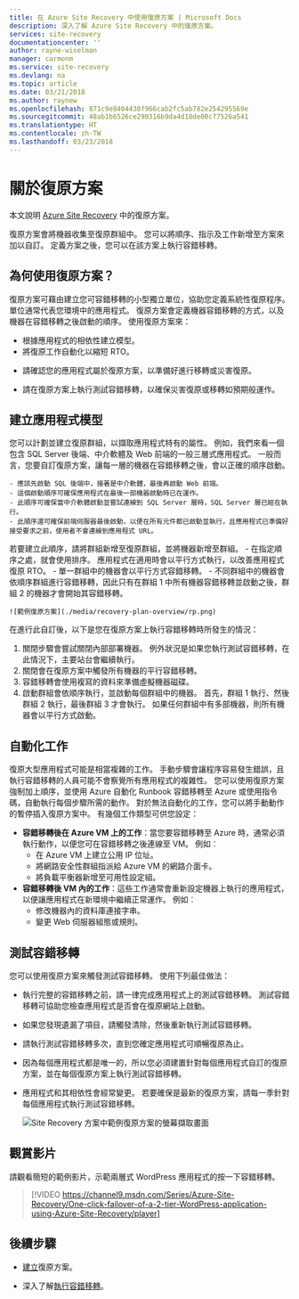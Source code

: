 ```yaml
---
title: 在 Azure Site Recovery 中使用復原方案 | Microsoft Docs
description: 深入了解 Azure Site Recovery 中的復原方案。
services: site-recovery
documentationcenter: ''
author: rayne-wiselman
manager: carmonm
ms.service: site-recovery
ms.devlang: na
ms.topic: article
ms.date: 03/21/2018
ms.author: raynew
ms.openlocfilehash: 871c9e8404438f966cab2fc5ab782e254295569e
ms.sourcegitcommit: 48ab1b6526ce290316b9da4d18de00c77526a541
ms.translationtype: HT
ms.contentlocale: zh-TW
ms.lasthandoff: 03/23/2018
---
```

# <a name="about-recovery-plans"></a>關於復原方案

本文說明 [Azure Site Recovery](site-recovery-overview.md) 中的復原方案。

復原方案會將機器收集至復原群組中。 您可以將順序、指示及工作新增至方案來加以自訂。 定義方案之後，您可以在該方案上執行容錯移轉。





## <a name="why-use-a-recovery-plan"></a>為何使用復原方案？

復原方案可藉由建立您可容錯移轉的小型獨立單位，協助您定義系統性復原程序。 單位通常代表您環境中的應用程式。 復原方案會定義機器容錯移轉的方式，以及機器在容錯移轉之後啟動的順序。 使用復原方案來：

* 根據應用程式的相依性建立模型。
* 將復原工作自動化以縮短 RTO。
- 請確認您的應用程式屬於復原方案，以準備好進行移轉或災害復原。
* 請在復原方案上執行測試容錯移轉，以確保災害復原或移轉如預期般運作。


## <a name="model-apps"></a>建立應用程式模型

您可以計劃並建立復原群組，以擷取應用程式特有的屬性。 例如，我們來看一個包含 SQL Server 後端、中介軟體及 Web 前端的一般三層式應用程式。 一般而言，您要自訂復原方案，讓每一層的機器在容錯移轉之後，會以正確的順序啟動。

    - 應該先啟動 SQL 後端中，接著是中介軟體，最後再啟動 Web 前端。
    - 這個啟動順序可確保應用程式在最後一部機器啟動時已在運作。
    - 此順序可確保當中介軟體啟動並嘗試連線到 SQL Server 層時，SQL Server 層已經在執行。 
    - 此順序還可確保前端伺服器最後啟動，以便在所有元件都已啟動並執行，且應用程式已準備好接受要求之前，使用者不會連線到應用程式 URL。

若要建立此順序，請將群組新增至復原群組，並將機器新增至群組。 
    - 在指定順序之處，就會使用排序。 應用程式在適用時會以平行方式執行，以改善應用程式復原 RTO。
    - 單一群組中的機器會以平行方式容錯移轉。
    - 不同群組中的機器會依順序群組進行容錯移轉，因此只有在群組 1 中所有機器容錯移轉並啟動之後，群組 2 的機器才會開始其容錯移轉。

    ![範例復原方案](./media/recovery-plan-overview/rp.png)

在進行此自訂後，以下是您在復原方案上執行容錯移轉時所發生的情況： 

1. 關閉步驟會嘗試關閉內部部署機器。 例外狀況是如果您執行測試容錯移轉，在此情況下，主要站台會繼續執行。 
2. 關閉會在復原方案中觸發所有機器的平行容錯移轉。
3. 容錯移轉會使用複寫的資料來準備虛擬機器磁碟。
4. 啟動群組會依順序執行，並啟動每個群組中的機器。 首先，群組 1 執行、然後群組 2 執行，最後群組 3 才會執行。 如果任何群組中有多部機器，則所有機器會以平行方式啟動。


## <a name="automate-tasks"></a>自動化工作

復原大型應用程式可能是相當複雜的工作。 手動步驟會讓程序容易發生錯誤，且執行容錯移轉的人員可能不會察覺所有應用程式的複雜性。 您可以使用復原方案強制加上順序，並使用 Azure 自動化 Runbook 容錯移轉至 Azure 或使用指令碼，自動執行每個步驟所需的動作。 對於無法自動化的工作，您可以將手動動作的暫停插入復原方案中。 有幾個工作類型可供您設定：

* **容錯移轉後在 Azure VM 上的工作**：當您要容錯移轉至 Azure 時，通常必須執行動作，以便您可在容錯移轉之後連線至 VM。 例如︰ 
    * 在 Azure VM 上建立公用 IP 位址。
    * 將網路安全性群組指派給 Azure VM 的網路介面卡。
    * 將負載平衡器新增至可用性設定組。
* **容錯移轉後 VM 內的工作**：這些工作通常會重新設定機器上執行的應用程式，以便讓應用程式在新環境中繼續正常運作。 例如︰
    * 修改機器內的資料庫連接字串。
    * 變更 Web 伺服器組態或規則。


## <a name="test-failover"></a>測試容錯移轉

您可以使用復原方案來觸發測試容錯移轉。 使用下列最佳做法：

- 執行完整的容錯移轉之前，請一律完成應用程式上的測試容錯移轉。 測試容錯移轉可協助您檢查應用程式是否會在復原網站上啟動。
- 如果您發現遺漏了項目，請觸發清除，然後重新執行測試容錯移轉。 
- 請執行測試容錯移轉多次，直到您確定應用程式可順暢復原為止。
- 因為每個應用程式都是唯一的，所以您必須建置針對每個應用程式自訂的復原方案，並在每個復原方案上執行測試容錯移轉。
- 應用程式和其相依性會經常變更。 若要確保是最新的復原方案，請每一季針對每個應用程式執行測試容錯移轉。

    ![Site Recovery 方案中範例復原方案的螢幕擷取畫面](./media/recovery-plan-overview/rptest.png)

## <a name="watch-the-video"></a>觀賞影片

請觀看簡短的範例影片，示範兩層式 WordPress 應用程式的按一下容錯移轉。
    
> [!VIDEO https://channel9.msdn.com/Series/Azure-Site-Recovery/One-click-failover-of-a-2-tier-WordPress-application-using-Azure-Site-Recovery/player]



## <a name="next-steps"></a>後續步驟

- [建立](site-recovery-create-recovery-plans.md)復原方案。
* 深入了解[執行容錯移轉](site-recovery-failover.md)。  
